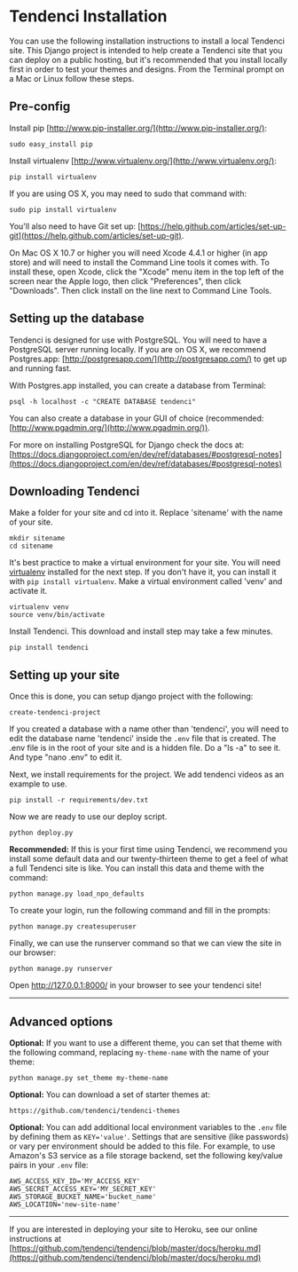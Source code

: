 # Tendenci Installation

You can use the following installation instructions to install a local Tendenci site. This Django project is intended to help create a Tendenci site that you can deploy on a public hosting, but it's recommended that you install locally first in order to test your themes and designs. From the Terminal prompt on a Mac or Linux follow these steps.

## Pre-config

Install pip [http://www.pip-installer.org/](http://www.pip-installer.org/):
    
    sudo easy_install pip

Install virtualenv [http://www.virtualenv.org/](http://www.virtualenv.org/):

    pip install virtualenv

If you are using OS X, you may need to sudo that command with:

    sudo pip install virtualenv

You'll also need to have Git set up: [https://help.github.com/articles/set-up-git](https://help.github.com/articles/set-up-git).

On Mac OS X 10.7 or higher you will need Xcode 4.4.1 or higher (in app store) and will need to install the Command Line tools it comes with. To install these, open Xcode, click the "Xcode" menu item in the top left of the screen near the Apple logo, then click "Preferences", then click "Downloads". Then click install on the line next to Command Line Tools.


## Setting up the database

Tendenci is designed for use with PostgreSQL. You will need to have a PostgreSQL server running locally. If you are on OS X, we recommend Postgres.app: [http://postgresapp.com/](http://postgresapp.com/) to get up and running fast.

With Postgres.app installed, you can create a database from Terminal:

    psql -h localhost -c "CREATE DATABASE tendenci"

You can also create a database in your GUI of choice (recommended: [http://www.pgadmin.org/](http://www.pgadmin.org/)).

For more on installing PostgreSQL for Django check the docs at: [https://docs.djangoproject.com/en/dev/ref/databases/#postgresql-notes](https://docs.djangoproject.com/en/dev/ref/databases/#postgresql-notes)

## Downloading Tendenci

Make a folder for your site and cd into it. Replace 'sitename' with the name of your site.
 
    mkdir sitename
    cd sitename

It's best practice to make a virtual environment for your site. You will need [virtualenv](http://www.virtualenv.org/) installed for the next step. If you don't have it, you can install it with `pip install virtualenv`. Make a virtual environment called 'venv' and activate it.

    virtualenv venv
    source venv/bin/activate

Install Tendenci. This download and install step may take a few minutes.

    pip install tendenci

## Setting up your site

Once this is done, you can setup django project with the following:

    create-tendenci-project

If you created a database with a name other than 'tendenci', you will need to edit the database name 'tendenci' inside the `.env` file that is created. The .env file is in the root of your site and is a hidden file. Do a "ls -a" to see it. And type "nano .env" to edit it.

Next, we install requirements for the project. We add tendenci videos as an example to use.

    pip install -r requirements/dev.txt

Now we are ready to use our deploy script.

    python deploy.py

**Recommended:** If this is your first time using Tendenci, we recommend you install some default data and our twenty-thirteen theme to get a feel of what a full Tendenci site is like. You can install this data and theme with the command:

    python manage.py load_npo_defaults

To create your login, run the following command and fill in the prompts:

    python manage.py createsuperuser

Finally, we can use the runserver command so that we can view the site in our browser:

    python manage.py runserver

Open http://127.0.0.1:8000/ in your browser to see your tendenci site!

----------

## Advanced options

**Optional:** If you want to use a different theme, you can set that theme with the following command, replacing `my-theme-name` with the name of your theme:

    python manage.py set_theme my-theme-name

**Optional:** You can download a set of starter themes at:

    https://github.com/tendenci/tendenci-themes
    
**Optional:** You can add additional local environment variables to the `.env` file by defining them as `KEY='value'`. Settings that are sensitive (like passwords) or vary per environment should be added to this file. For example, to use Amazon's S3 service as a file storage backend, set the following key/value pairs in your `.env` file:

    AWS_ACCESS_KEY_ID='MY_ACCESS_KEY'
    AWS_SECRET_ACCESS_KEY='MY_SECRET_KEY'
    AWS_STORAGE_BUCKET_NAME='bucket_name'
    AWS_LOCATION='new-site-name'

----------

If you are interested in deploying your site to Heroku, see our online instructions at [https://github.com/tendenci/tendenci/blob/master/docs/heroku.md](https://github.com/tendenci/tendenci/blob/master/docs/heroku.md)
